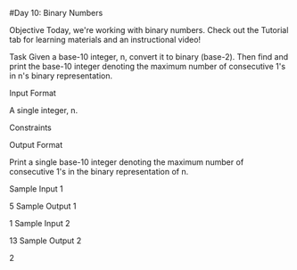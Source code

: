 #Day 10: Binary Numbers

Objective 
Today, we're working with binary numbers. Check out the Tutorial tab for learning materials and an instructional video!

Task 
Given a base-10 integer, n, convert it to binary (base-2). Then find and print the base-10 integer denoting the maximum number of consecutive 1's in n's binary representation.

Input Format

A single integer, n.

Constraints

Output Format

Print a single base-10 integer denoting the maximum number of consecutive 1's in the binary representation of n.

Sample Input 1

5
Sample Output 1

1
Sample Input 2

13
Sample Output 2

2